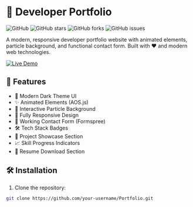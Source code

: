 # 🚀 Developer Portfolio 

![GitHub](https://img.shields.io/github/license/your-username/Portfolio?color=cyan&style=flat-square)
![GitHub stars](https://img.shields.io/github/stars/your-username/Portfolio?style=social)
![GitHub forks](https://img.shields.io/github/forks/your-username/Portfolio?style=social)
![GitHub issues](https://img.shields.io/github/issues/your-username/Portfolio?color=cyan&style=flat-square)

A modern, responsive developer portfolio website with animated elements, particle background, and functional contact form. Built with ❤️ and modern web technologies.

[![Live Demo](https://img.shields.io/badge/❤️_Live_Demo-FF69B4?style=for-the-badge&logo=vercel&logoColor=white)](https://your-portfolio-link.vercel.app)

## 🌟 Features

- 🎨 Modern Dark Theme UI
- ✨ Animated Elements (AOS.js)
- 🌌 Interactive Particle Background
- 📱 Fully Responsive Design
- 📨 Working Contact Form (Formspree)
- 🛠️ Tech Stack Badges
- 📁 Project Showcase Section
- 📈 Skill Progress Indicators
- 📄 Resume Download Section

## 🛠️ Installation

1. Clone the repository:
```bash
git clone https://github.com/your-username/Portfolio.git

